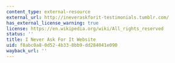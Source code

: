```yaml
---
content_type: external-resource
external_url: http://ineveraskforit-testimonials.tumblr.com/
has_external_license_warning: true
license: https://en.wikipedia.org/wiki/All_rights_reserved
status: ''
title: I Never Ask For It Website
uid: f8abc0a8-0d52-4b33-8bb9-dd284041e090
wayback_url: ''
---
```

